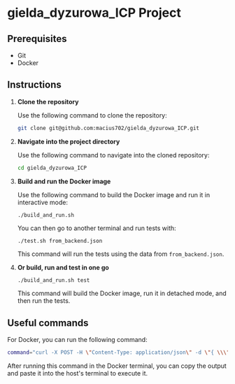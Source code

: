# gielda_dyzurowa_ICP Project

## Prerequisites

- Git
- Docker

## Instructions

1. **Clone the repository**

    Use the following command to clone the repository:

    ```bash
    git clone git@github.com:macius702/gielda_dyzurowa_ICP.git
    ```

2. **Navigate into the project directory**

    Use the following command to navigate into the cloned repository:

    ```bash
    cd gielda_dyzurowa_ICP
    ```

3. **Build and run the Docker image**

    Use the following command to build the Docker image and run it in interactive mode:

    ```bash
    ./build_and_run.sh
    ```
    You can then go to another terminal and run tests with:
    ```
    ./test.sh from_backend.json
    ```
    This command will run the tests using the data from `from_backend.json`.

4. **Or build, run and test in one go**

    ```
    ./build_and_run.sh test
    ```
    This command will build the Docker image, run it in detached mode, and then run the tests.

## Useful commands

For Docker, you can run the following command:

```bash
command="curl -X POST -H \"Content-Type: application/json\" -d \"{ \\\"hello\\\": \\\"world\\\" }\" \"http://$(dfx canister id d_backend).localhost:$(dfx info webserver-port)\"" ; echo $command
```

After running this command in the Docker terminal, you can copy the output and paste it into the host's terminal to execute it.
